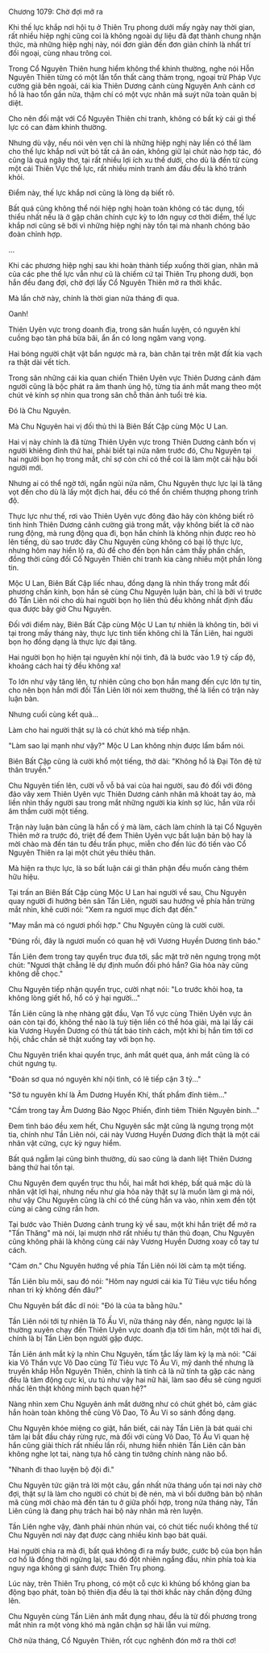 




Chương 1079: Chờ đợi mở ra


Khi thế lực khắp nơi hội tụ ở Thiên Trụ phong dưới mấy ngày nay thời gian, rất nhiều hiệp nghị cũng coi là không ngoài dự liệu đã đạt thành chung nhận thức, mà những hiệp nghị này, nói đơn giản đến đơn giản chính là nhất trí đối ngoại, cùng nhau trông coi.

Trong Cổ Nguyên Thiên hung hiểm không thể khinh thường, nghe nói Hỗn Nguyên Thiên từng có một lần tổn thất càng thảm trọng, ngoại trừ Pháp Vực cường giả bên ngoài, cái kia Thiên Dương cảnh cùng Nguyên Anh cảnh cơ hồ là hao tổn gần nửa, thậm chí có một vực nhân mã suýt nữa toàn quân bị diệt.

Cho nên đối mặt với Cổ Nguyên Thiên chi tranh, không có bất kỳ cái gì thế lực có can đảm khinh thường.

Nhưng dù vậy, nếu nói vẻn vẹn chỉ là những hiệp nghị này liền có thể làm cho thế lực khắp nơi vứt bỏ tất cả ân oán, không giữ lại chút nào hợp tác, đó cũng là quá ngây thơ, tại rất nhiều lợi ích xu thế dưới, cho dù là đến từ cùng một cái Thiên Vực thế lực, rất nhiều minh tranh ám đấu đều là khó tránh khỏi.

Điểm này, thế lực khắp nơi cũng là lòng dạ biết rõ.

Bất quá cũng không thể nói hiệp nghị hoàn toàn không có tác dụng, tối thiểu nhất nếu là ở gặp chân chính cực kỳ to lớn nguy cơ thời điểm, thế lực khắp nơi cũng sẽ bởi vì những hiệp nghị này tồn tại mà nhanh chóng bão đoàn chỉnh hợp.

...

Khi các phương hiệp nghị sau khi hoàn thành tiếp xuống thời gian, nhân mã của các phe thế lực vẫn như cũ là chiếm cứ tại Thiên Trụ phong dưới, bọn hắn đều đang đợi, chờ đợi lấy Cổ Nguyên Thiên mở ra thời khắc.

Mà lần chờ này, chính là thời gian nửa tháng đi qua.

Oanh!

Thiên Uyên vực trong doanh địa, trong sân huấn luyện, có nguyên khí cuồng bạo tàn phá bừa bãi, ẩn ẩn có long ngâm vang vọng.

Hai bóng người chật vật bắn ngược mà ra, bàn chân tại trên mặt đất kia vạch ra thật dài vết tích.

Trong sân những cái kia quan chiến Thiên Uyên vực Thiên Dương cảnh đám người cũng là bộc phát ra âm thanh ủng hộ, từng tia ánh mắt mang theo một chút vẻ kính sợ nhìn qua trong sân chỗ thân ảnh tuổi trẻ kia.

Đó là Chu Nguyên.

Mà Chu Nguyên hai vị đối thủ thì là Biên Bất Cập cùng Mộc U Lan.

Hai vị này chính là đã từng Thiên Uyên vực trong Thiên Dương cảnh bốn vị người khiêng đỉnh thứ hai, phải biết tại nửa năm trước đó, Chu Nguyên tại hai người bọn họ trong mắt, chỉ sợ còn chỉ có thể coi là làm một cái hậu bối người mới.

Nhưng ai có thể ngờ tới, ngắn ngủi nửa năm, Chu Nguyên thực lực lại là tăng vọt đến cho dù là lấy một địch hai, đều có thể ổn chiếm thượng phong trình độ.

Thực lực như thế, rơi vào Thiên Uyên vực đông đảo hãy còn không biết rõ tình hình Thiên Dương cảnh cường giả trong mắt, vậy không biết là cỡ nào rung động, mà rung động qua đi, bọn hắn chính là không nhịn được reo hò lên tiếng, dù sao trước đây Chu Nguyên cũng không có bại lộ thực lực, nhưng hôm nay hiển lộ ra, đủ để cho đến bọn hắn cảm thấy phấn chấn, đồng thời cũng đối Cổ Nguyên Thiên chi tranh kia càng nhiều một phần lòng tin.

Mộc U Lan, Biên Bất Cập liếc nhau, đồng dạng là nhìn thấy trong mắt đối phương chấn kinh, bọn hắn sẽ cùng Chu Nguyên luận bàn, chỉ là bởi vì trước đó Tần Liên nói cho dù hai người bọn họ liên thủ đều không nhất định đấu qua được bây giờ Chu Nguyên.

Đối với điểm này, Biên Bất Cập cùng Mộc U Lan tự nhiên là không tin, bởi vì tại trong mấy tháng này, thực lực tinh tiến không chỉ là Tần Liên, hai người bọn họ đồng dạng là thực lực đại tăng.

Hai người bọn họ hiện tại nguyên khí nội tình, đã là bước vào 1.9 tỷ cấp độ, khoảng cách hai tỷ đều không xa!

To lớn như vậy tăng lên, tự nhiên cũng cho bọn hắn mang đến cực lớn tự tin, cho nên bọn hắn mới đối Tần Liên lời nói xem thường, thế là liền có trận này luận bàn.

Nhưng cuối cùng kết quả...

Làm cho hai người thật sự là có chút khó mà tiếp nhận.

"Làm sao lại mạnh như vậy?" Mộc U Lan không nhịn được lẩm bẩm nói.

Biên Bất Cập cũng là cười khổ một tiếng, thở dài: "Không hổ là Đại Tôn đệ tử thân truyền."

Chu Nguyên tiến lên, cười vỗ vỗ bả vai của hai người, sau đó đối với đông đảo vây xem Thiên Uyên vực Thiên Dương cảnh nhân mã khoát tay áo, mà liền nhìn thấy người sau trong mắt những người kia kính sợ lúc, hắn vừa rồi âm thầm cười một tiếng.

Trận này luận bàn cũng là hắn cố ý mà làm, cách làm chính là tại Cổ Nguyên Thiên mở ra trước đó, triệt để đem Thiên Uyên vực bất luận bản bộ hay là mời chào mà đến tán tu đều trấn phục, miễn cho đến lúc đó tiến vào Cổ Nguyên Thiên ra lại một chút yêu thiêu thân.

Mà hiện ra thực lực, là so bất luận cái gì thân phận đều muốn càng thêm hữu hiệu.

Tại trấn an Biên Bất Cập cùng Mộc U Lan hai người về sau, Chu Nguyên quay người đi hướng bên sân Tần Liên, người sau hướng về phía hắn trừng mắt nhìn, khẽ cười nói: "Xem ra ngươi mục đích đạt đến."

"May mắn mà có ngươi phối hợp." Chu Nguyên cũng là cười cười.

"Đúng rồi, đây là ngươi muốn có quan hệ với Vương Huyền Dương tình báo."

Tần Liên đem trong tay quyển trục đưa tới, sắc mặt trở nên ngưng trọng một chút: "Ngươi thật chẳng lẽ dự định muốn đối phó hắn? Gia hỏa này cũng không dễ chọc."

Chu Nguyên tiếp nhận quyển trục, cười nhạt nói: "Lo trước khỏi hoạ, ta không lòng giết hổ, hổ có ý hại người..."

Tần Liên cũng là nhẹ nhàng gật đầu, Vạn Tổ vực cùng Thiên Uyên vực ân oán còn tại đó, không thể nào là tuỳ tiện liền có thể hóa giải, mà lại lấy cái kia Vương Huyền Dương có thù tất báo tính cách, một khi bị hắn tìm tới cơ hội, chắc chắn sẽ thật xuống tay với bọn họ.

Chu Nguyên triển khai quyển trục, ánh mắt quét qua, ánh mắt cũng là có chút ngưng tụ.

"Đoán sơ qua nó nguyên khí nội tình, có lẽ tiếp cận 3 tỷ..."

"Sở tu nguyên khí là Âm Dương Huyền Khí, thất phẩm đỉnh tiêm..."

"Cầm trong tay Âm Dương Bảo Ngọc Phiến, đỉnh tiêm Thiên Nguyên binh..."

Đem tình báo đều xem hết, Chu Nguyên sắc mặt cũng là ngưng trọng một tia, chính như Tần Liên nói, cái này Vương Huyền Dương đích thật là một cái nhân vật cứng, cực kỳ nguy hiểm.

Bất quá ngẫm lại cũng bình thường, dù sao cũng là danh liệt Thiên Dương bảng thứ hai tồn tại.

Chu Nguyên đem quyển trục thu hồi, hai mắt hơi khép, bất quá mặc dù là nhân vật lợi hại, nhưng nếu như gia hỏa này thật sự là muốn làm gì mà nói, như vậy Chu Nguyên cũng là chỉ có thể cùng hắn va vào, nhìn xem đến tột cùng ai càng cứng rắn hơn.

Tại bước vào Thiên Dương cảnh trung kỳ về sau, một khi hắn triệt để mở ra "Tấn Thăng" mà nói, lại mượn nhờ rất nhiều tự thân thủ đoạn, Chu Nguyên cũng không phải là không cùng cái này Vương Huyền Dương xoay cổ tay tư cách.

"Cám ơn." Chu Nguyên hướng về phía Tần Liên nói lời cảm tạ một tiếng.

Tần Liên bĩu môi, sau đó nói: "Hôm nay ngươi cái kia Tử Tiêu vực tiểu hồng nhan tri kỷ không đến đâu?"

Chu Nguyên bất đắc dĩ nói: "Đó là của ta bằng hữu."

Tần Liên nói tới tự nhiên là Tô Ấu Vi, nửa tháng này đến, nàng ngược lại là thường xuyên chạy đến Thiên Uyên vực doanh địa tới tìm hắn, một tới hai đi, chính là bị Tần Liên bọn người gặp được.

Tần Liên ánh mắt kỳ lạ nhìn Chu Nguyên, tấm tắc lấy làm kỳ lạ mà nói: "Cái kia Võ Thần vực Võ Dao cùng Tử Tiêu vực Tô Ấu Vi, mỹ danh thế nhưng là truyền khắp Hỗn Nguyên Thiên, chính là tính cả là nữ tính ta gặp các nàng đều là tâm động cực kì, ưu tú như vậy hai nữ hài, làm sao đều sẽ cùng ngươi nhấc lên thật không minh bạch quan hệ?"

Nàng nhìn xem Chu Nguyên ánh mắt dường như có chút ghét bỏ, cảm giác hắn hoàn toàn không thể cùng Võ Dao, Tô Ấu Vi so sánh đồng dạng.

Chu Nguyên khóe miệng co giật, hắn biết, cái này Tần Liên là bát quái chi tâm lại bắt đầu cháy rừng rực, mà đối với cùng Võ Dao, Tô Ấu Vi quan hệ hắn cũng giải thích rất nhiều lần rồi, nhưng hiển nhiên Tần Liên căn bản không nghe lọt tai, nàng tựa hồ càng tin tưởng chính nàng não bổ.

"Nhanh đi thao luyện bộ đội đi."

Chu Nguyên tức giận trả lời một câu, gần nhất nửa tháng uốn tại nơi này chờ đợi, thật sự là làm cho người có chút bị đè nén, mà vì bồi dưỡng bản bộ nhân mã cùng mời chào mà đến tán tu ở giữa phối hợp, trong nửa tháng này, Tần Liên cũng là đang phụ trách hai bộ này nhân mã rèn luyện.

Tần Liên nghe vậy, đành phải nhún nhún vai, có chút tiếc nuối không thể từ Chu Nguyên nơi này đạt được càng nhiều kình bạo bát quái.

Hai người chia ra mà đi, bất quá không đi ra mấy bước, cước bộ của bọn hắn cơ hồ là đồng thời ngừng lại, sau đó đột nhiên ngẩng đầu, nhìn phía toà kia nguy nga không gì sánh được Thiên Trụ phong.

Lúc này, trên Thiên Trụ phong, có một cỗ cực kì khủng bố không gian ba động bạo phát, toàn bộ thiên địa đều là tại thời khắc này chấn động đứng lên.

Chu Nguyên cùng Tần Liên ánh mắt đụng nhau, đều là từ đối phương trong mắt nhìn ra một vòng khó mà ngăn chặn sợ hãi lẫn vui mừng.

Chờ nửa tháng, Cổ Nguyên Thiên, rốt cục nghênh đón mở ra thời cơ!




